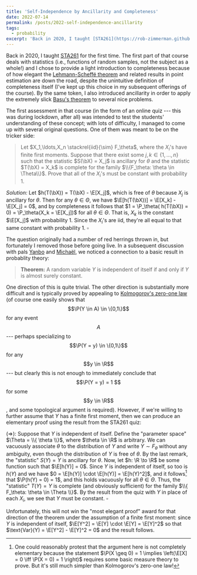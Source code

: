 ```yaml
---
title: 'Self-Independence by Ancillarity and Completeness'
date: 2022-07-14
permalink: /posts/2022-self-independence-ancillarity
tags:
  - probability
excerpt: 'Back in 2020, I taught [STA261](https://rob-zimmerman.github.io/teaching/STA261) for the first time. The first part of that course deals with statistics (i.e., functions of random samples, not the subject as a whole!) and I chose to provide a light introduction to completeness because of how elegant the [Lehmann-Scheffé theorem](https://en.wikipedia.org/wiki/Lehmann%E2%80%93Scheff%C3%A9_theorem) and related results in point estimation are down the road...'
---
```

$$\newcommand{\N}{\mathbb{N}}$$
$$\newcommand{\E}{\mathbb{E}}$$
$$\newcommand{\R}{\mathbb{R}}$$
$$\newcommand{\bX}{\mathbf{X}}$$
$$\renewcommand{\P}{\mathbb{P}}$$
Back in 2020, I taught [STA261](https://rob-zimmerman.github.io/teaching/STA261) for the first time. The first part of that course deals with statistics (i.e., functions of random samples, not the subject as a whole!) and I chose to provide a light introduction to completeness because of how elegant the [Lehmann-Scheffé theorem](https://en.wikipedia.org/wiki/Lehmann%E2%80%93Scheff%C3%A9_theorem) and related results in point estimation are down the road, despite the unintuitive definition of completeness itself (I've kept up this choice in my subsequent offerings of the course). By the same token, I also introduced ancillarity in order to apply the extremely slick [Basu's theorem](https://en.wikipedia.org/wiki/Basu%27s_theorem) to several nice problems.

The first assessment in that course (in the form of an online quiz --- this was during lockdown, after all) was intended to test the students' understanding of these concept; with lots of difficulty, I managed to come up with several original questions. One of them was meant to be on the tricker side:

> Let $X_1,\ldots,X_n \stackrel{iid}{\sim} F_\theta$, where the $X_i$'s have finite first moments. Suppose that there exist some $j,k \in \{1,\ldots,n\}$ such that the statistic $S(\bX) = X_j$ is ancillary for $\theta$ and the statistic $T(\bX) = X_k$ is complete for the family $\\{F_\theta: \theta \in \Theta\\}$. Prove that all of the $X_i$'s must be constant with probability 1.

<i>Solution:</i> Let $h(T(\bX)) = T(\bX) - \E[X_j]$, which is free of $\theta$ because $X_j$ is ancillary for $\theta$. Then for any $\theta \in \Theta$, we have $\E[h(T(\bX))] = \E[X_k] - \E[X_j] = 0$, and by completeness it follows that $1 = \P_\theta( h(T(\bX)) = 0) = \P_\theta(X_k = \E[X_j])$ for all $\theta \in \Theta$. That is, $X_k$ is the constant $\E[X_j]$ with probability 1. Since the $X_i$'s are iid, they're all equal to that same constant with probability 1. $\square$

The question originally had a number of red herrings thrown in, but fortunately I removed those before going live. In a subsequent discussion with pals [Yanbo](https://yanbotang.github.io/) and [Michaël](https://mic-lalancette.github.io/), we noticed a connection to a basic result in probablity theory:

> <b>Theorem:</b> A random variable $Y$ is independent of itself if and only if $Y$ is almost surely constant.

One direction of this is quite trivial. The other direction is substantially more difficult and is typically proved by appealing to [Kolmogorov's zero-one law](https://en.wikipedia.org/wiki/Kolmogorov%27s_zero%E2%80%93one_law) (of course one easily shows that $$\P(Y \in A) \in \{0,1\}$$ for any event $$A$$ --- perhaps specializing to $$\P(Y = y) \in \{0,1\}$$ for any $$y \in \R$$ --- but clearly this is not enough to immediately conclude that $$\P(Y = y) = 1 $$ for some $$y \in \R$$, and some topological argument is required). However, if we're willing to further assume that $Y$ has a finite first moment, then we can produce an elementary proof using the result from the STA261 quiz:

$(\Rightarrow)$: Suppose that $Y$ is independent of itself. Define the "parameter space" $\Theta = \\{ \theta \\}$, where $\theta \in \R$ is arbitrary. We can vacuously associate $\theta$ to the distribution of $Y$ and write $Y \sim F_\theta$ without any ambiguity, even though the distribution of $Y$ is free of $\theta$. By the last remark, the "statistic" $S(Y) = Y$ is ancillary for $\theta$. Now, let $h: \R \to \R$ be some function such that $\E[h(Y)] = 0$. Since $Y$ is independent of itself, so too is $h(Y)$ and we have $0 = \E[h(Y)] \cdot \E[h(Y)] = \E[h(Y)^2]$, and it follows[^1] that $\P(h(Y) = 0) = 1$, and this holds vacuously for all $\theta \in \Theta$. Thus, the "statistic" $T(Y) = Y$ is complete (and obviously sufficient) for the family $\\{ F_\theta: \theta \in \Theta \\}$. By the result from the quiz with $Y$ in place of each $X_i$, we see that $Y$ must be constant. $\square$

Unfortunately, this will not win the "most elegant proof" award for that direction of the theorem under the assumption of a finite first moment: since $Y$ is independent of itself, $\E[Y^2] = \E[Y] \cdot \E[Y] = \E[Y]^2$ so that $\text{Var}(Y) = \E[Y^2] - \E[Y]^2 = 0$ and the result follows.

[^1]: One could reasonably protest that the argument here is not completely elementary because the statement $\P(X \geq 0) = 1 \implies \left(\E[X] = 0 \iff \P(X = 0) = 1 \right)$ requires some basic measure theory to prove. But it's still much simpler than Kolmogorov's zero-one law!
